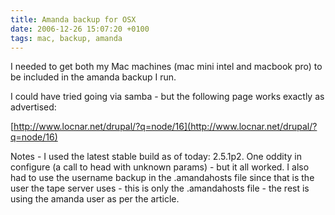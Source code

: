 ```yaml
---
title: Amanda backup for OSX
date: 2006-12-26 15:07:20 +0100
tags: mac, backup, amanda
---
```


I needed to get both my Mac machines (mac mini intel and macbook pro) to be included in the amanda backup I run.

I could have tried going via samba - but the following page works exactly as advertised:

[http://www.locnar.net/drupal/?q=node/16](http://www.locnar.net/drupal/?q=node/16)

Notes - I used the latest stable build as of today: 2.5.1p2. One oddity in configure (a call to head with unknown params) - but it all worked. I also had to use the username backup in the .amandahosts file since that is the user the tape server uses - this is only the .amandahosts file - the rest is using the amanda user as per the article.
